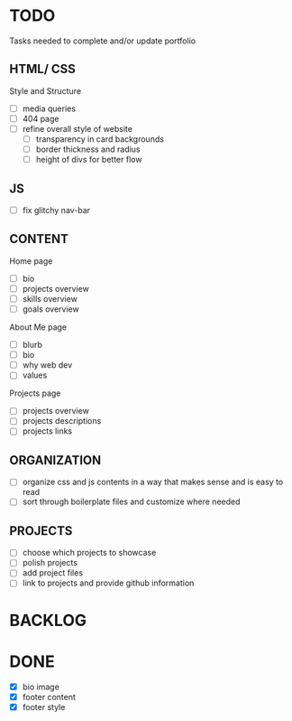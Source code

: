 # TODO

Tasks needed to complete and/or update portfolio

## HTML/ CSS

Style and Structure

- [ ] media queries
- [ ] 404 page
- [ ] refine overall style of website
    - [ ] transparency in card backgrounds
    - [ ] border thickness and radius
    - [ ] height of divs for better flow

## JS

- [ ] fix glitchy nav-bar

## CONTENT

Home page

- [ ] bio
- [ ] projects overview
- [ ] skills overview
- [ ] goals overview

About Me page

- [ ] blurb
- [ ] bio
- [ ] why web dev
- [ ] values

Projects page

- [ ] projects overview
- [ ] projects descriptions
- [ ] projects links

## ORGANIZATION

- [ ] organize css and js contents in a way that makes sense and is easy to read
- [ ] sort through boilerplate files and customize where needed

## PROJECTS

- [ ] choose which projects to showcase
- [ ] polish projects
- [ ] add project files 
- [ ] link to projects and provide github information

# BACKLOG

# DONE
- [x] bio image
- [x] footer content
- [x] footer style